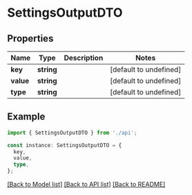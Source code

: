 # SettingsOutputDTO

## Properties

| Name      | Type       | Description | Notes                  |
| --------- | ---------- | ----------- | ---------------------- |
| **key**   | **string** |             | [default to undefined] |
| **value** | **string** |             | [default to undefined] |
| **type**  | **string** |             | [default to undefined] |

## Example

```typescript
import { SettingsOutputDTO } from './api';

const instance: SettingsOutputDTO = {
  key,
  value,
  type,
};
```

[[Back to Model list]](../README.md#documentation-for-models) [[Back to API list]](../README.md#documentation-for-api-endpoints) [[Back to README]](../README.md)
